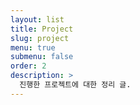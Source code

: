 ```yaml
---
layout: list
title: Project
slug: project
menu: true
submenu: false
order: 2
description: >
  진행한 프로젝트에 대한 정리 글.  
---
```

